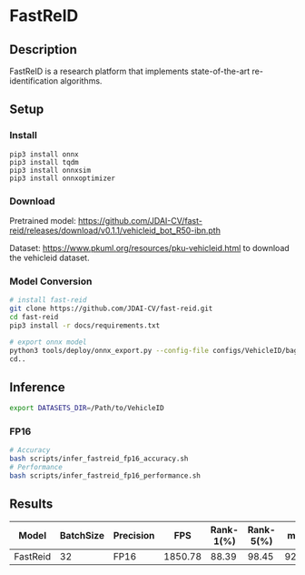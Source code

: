 # FastReID

## Description
FastReID is a research platform that implements state-of-the-art re-identification algorithms.

## Setup

### Install
```
pip3 install onnx
pip3 install tqdm
pip3 install onnxsim
pip3 install onnxoptimizer
```

### Download

Pretrained model: <https://github.com/JDAI-CV/fast-reid/releases/download/v0.1.1/vehicleid_bot_R50-ibn.pth>

Dataset: <https://www.pkuml.org/resources/pku-vehicleid.html> to download the vehicleid dataset.

### Model Conversion
```bash
# install fast-reid
git clone https://github.com/JDAI-CV/fast-reid.git
cd fast-reid
pip3 install -r docs/requirements.txt

# export onnx model
python3 tools/deploy/onnx_export.py --config-file configs/VehicleID/bagtricks_R50-ibn.yml --name fast_reid --output ../ --opts MODEL.WEIGHTS ../vehicleid_bot_R50-ibn.pth
cd..
```

## Inference
```bash
export DATASETS_DIR=/Path/to/VehicleID
```
### FP16

```bash
# Accuracy
bash scripts/infer_fastreid_fp16_accuracy.sh
# Performance
bash scripts/infer_fastreid_fp16_performance.sh
```

## Results

Model    |BatchSize  |Precision |FPS       |Rank-1(%) |Rank-5(%) |mAP     |
---------|-----------|----------|----------|----------|----------|--------|
FastReid |    32     |   FP16   |  1850.78 |  88.39   |  98.45   | 92.79  |
